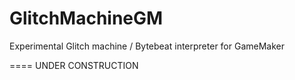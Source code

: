 GlitchMachineGM
====
Experimental Glitch machine / Bytebeat interpreter for GameMaker

====
UNDER CONSTRUCTION